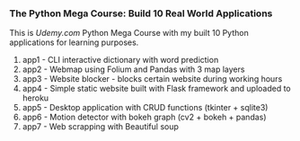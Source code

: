 <h3>The Python Mega Course: Build 10 Real World Applications</h3>

This is <i>Udemy.com</i> Python Mega Course with my built 10 Python applications for learning purposes.

<ol>
  <li>app1 - CLI interactive dictionary with word prediction</li>
  <li>app2 - Webmap using Folium and Pandas with 3 map layers</li>
  <li>app3 - Website blocker - blocks certain website during working hours</li>
  <li>app4 - Simple static website built with Flask framework and uploaded to heroku</li>
  <li>app5 - Desktop application with CRUD functions (tkinter + sqlite3)</li>
  <li>app6 - Motion detector with bokeh graph (cv2 + bokeh + pandas)</li>
  <li>app7 - Web scrapping with Beautiful soup</li>
</ol>
